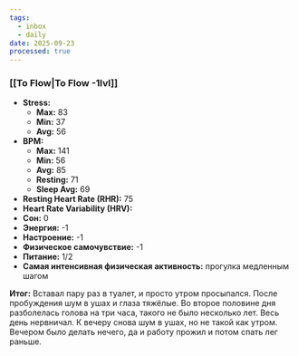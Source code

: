 ```yaml
---
tags:
  - inbox
  - daily
date: 2025-09-23
processed: true
---
```


### [[To Flow|To Flow -1lvl]]

- **Stress:**
	- **Max:** 83
	- **Min:** 37
	- **Avg:** 56
- **BPM:**
	- **Max:** 141
	- **Min:** 56
	- **Avg:** 85
	- **Resting:** 71
	- **Sleep Avg:** 69
- **Resting Heart Rate (RHR):** 75
- **Heart Rate Variability (HRV):** 
- **Сон:** 0
- **Энергия:** -1
- **Настроение:** -1
- **Физическое самочувствие:** -1
- **Питание:** 1/2
- **Самая интенсивная физическая активность:** прогулка медленным шагом 

**Итог:**
Вставал пару раз в туалет, и просто утром просыпался. После пробуждения шум в ушах и глаза тяжёлые. Во второе половине дня разболелась голова на три часа, такого не было несколько лет. Весь день нервничал. К вечеру снова шум в ушах, но не такой как утром. Вечером было делать нечего, да и работу прожил и потом спать лег раньше.